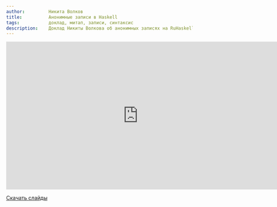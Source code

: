 ```yaml
---
author:         Никита Волков
title:          Анонимные записи в Haskell
tags:           доклад, митап, записи, синтаксис
description:    Доклад Никиты Волкова об анонимных записях на RuHaskell.Meetup 2015 Summer.
---
```


<nobr><iframe
width="711" height="400"
src="https://www.youtube.com/embed/VVEaoPM4A_Q"
frameborder="0" allowfullscreen></iframe><iframe
src="https://www.slideshare.net/slideshow/embed_code/key/bKKqHLEULLkUxq"
width="476" height="400"
frameborder="0" marginwidth="0" marginheight="0" scrolling="no"></iframe></nobr>

[Скачать слайды](/files/meetup-2015-summer/3_Anonymous_Records.pdf)
